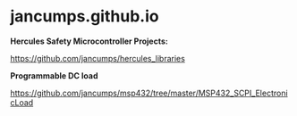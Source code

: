 # jancumps.github.io


**Hercules Safety Microcontroller Projects:**

https://github.com/jancumps/hercules_libraries

**Programmable DC load**

https://github.com/jancumps/msp432/tree/master/MSP432_SCPI_ElectronicLoad

